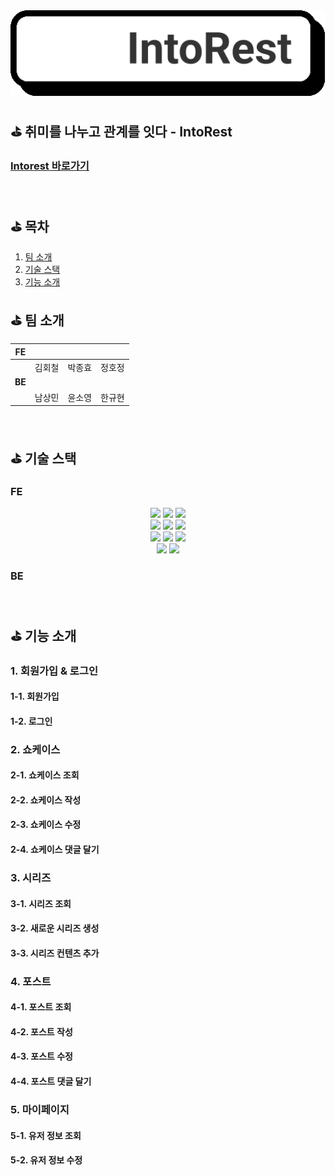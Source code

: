 <div align="center">
  <img src="https://raw.githubusercontent.com/codestates-seb/seb41_main_009/ab4ead2c9bc78a94ed1b0c7502463d033c0efbca/client/public/image/logo.svg" />
</div>

## ⛳️ 취미를 나누고 관계를 잇다 - IntoRest

### [Intorest 바로가기](http://intorest.s3-website.ap-northeast-2.amazonaws.com/)

<br>

## ⛳️ 목차

1. [팀 소개](#%EF%B8%8F-팀-소개)
2. [기술 스택](#%EF%B8%8F-기술-스택)
3. [기능 소개](#%EF%B8%8F-기능-소개)
   <br>

## ⛳️ 팀 소개

|   FE   |        |        |        |
| :----: | :----: | :----: | :----: |
|        | 김회철 | 박종효 | 정호정 |
| **BE** |        |        |        |
|        | 남상민 | 윤소영 | 한규현 |

<br>

## ⛳️ 기술 스택

### FE

<div align=center>
  <img src="https://img.shields.io/badge/html5-E34F26?style=for-the-badge&logo=html5&logoColor=white"> 
  <img src="https://img.shields.io/badge/css-1572B6?style=for-the-badge&logo=css3&logoColor=white"> 
  <img src="https://img.shields.io/badge/javascript-F7DF1E?style=for-the-badge&logo=javascript&logoColor=black">
  <br>
  
  <img src="https://img.shields.io/badge/react-61DAFB?style=for-the-badge&logo=react&logoColor=black"> 
  <img src="https://img.shields.io/badge/react router-CA4245?style=for-the-badge&logo=react router&logoColor=white"> 
  <img src="https://img.shields.io/badge/zustand-764ABC?style=for-the-badge&logo=redux&logoColor=white">
  <br>
  
  <img src="https://img.shields.io/badge/styled components-DB7093?style=for-the-badge&logo=styledcomponents&logoColor=white"> 
  <img src="https://img.shields.io/badge/axios-5A29E4?style=for-the-badge&logo=axios&logoColor=white">
  <img src="https://img.shields.io/badge/jsdoc-0CAA41?style=for-the-badge&logo=javascript&logoColor=white">
  <br>
  
  <img src="https://img.shields.io/badge/amazon s3-569A31?style=for-the-badge&logo=amazon s3&logoColor=white">
  <img src="https://img.shields.io/badge/github actions-2088FF?style=for-the-badge&logo=github actions&logoColor=white">
</div>

### BE

<br>

## ⛳️ 기능 소개

### 1. 회원가입 & 로그인

#### 1-1. 회원가입

#### 1-2. 로그인

### 2. 쇼케이스

#### 2-1. 쇼케이스 조회

#### 2-2. 쇼케이스 작성

#### 2-3. 쇼케이스 수정

#### 2-4. 쇼케이스 댓글 달기

### 3. 시리즈

#### 3-1. 시리즈 조회

#### 3-2. 새로운 시리즈 생성

#### 3-3. 시리즈 컨텐츠 추가

### 4. 포스트

#### 4-1. 포스트 조회

#### 4-2. 포스트 작성

#### 4-3. 포스트 수정

#### 4-4. 포스트 댓글 달기

### 5. 마이페이지

#### 5-1. 유저 정보 조회

#### 5-2. 유저 정보 수정
